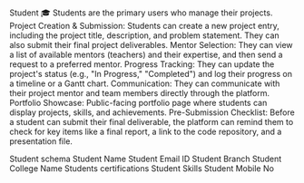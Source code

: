 Student 🎓
Students are the primary users who manage their projects.
Project Creation & Submission: Students can create a new project entry, including the project title, description, and problem statement. They can also submit their final project deliverables.
Mentor Selection: They can view a list of available mentors (teachers) and their expertise, and then send a request to a preferred mentor.
Progress Tracking: They can update the project's status (e.g., "In Progress," "Completed") and log their progress on a timeline or a Gantt chart.
Communication: They can communicate with their project mentor and team members directly through the platform.
Portfolio Showcase: Public-facing portfolio page where students can display projects, skills, and achievements.
Pre-Submission Checklist: Before a student can submit their final deliverable, the platform can remind them to check for key items like a final report, a link to the code repository, and a presentation file.

Student schema 
Student Name 
Student Email ID 
Student Branch 
Student College Name
Students certifications
Student Skills
Student Mobile No
